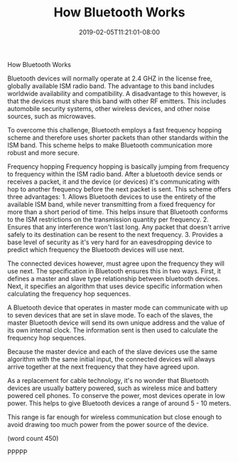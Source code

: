 ﻿---
title: "How Bluetooth Works"
date: 2019-02-05T11:21:01-08:00
description: "Bluetooth Technology Tips for Web Success"
featured_image: "/images/Bluetooth Technology.jpg"
tags: ["Bluetooth Technology"]
---

How Bluetooth Works

Bluetooth devices will normally operate at 2.4 GHZ 
in the license free, globally available ISM radio
band.  The advantage to this band includes worldwide
availability and compatibility.  A disadvantage to
this however, is that the devices must share this 
band with other RF emitters.  This includes 
automobile security systems, other wireless devices,
and other noise sources, such as microwaves.

To overcome this challenge, Bluetooth employs a 
fast frequency hopping scheme and therefore uses 
shorter packets than other standards within the 
ISM band.  This scheme helps to make Bluetooth
communication more robust and more secure.

Frequency hopping
Frequency hopping is basically jumping from frequency
to frequency within the ISM radio band.  After a 
bluetooth device sends or receives a packet, it 
and the device (or devices) it's communicating with
hop to another frequency before the next packet is
sent.  This scheme offers three advantages:
	1.  Allows Bluetooth devices to use the
entirety of the available ISM band, while never 
transmitting from a fixed frequency for more than a
short period of time.  This helps insure that 
Bluetooth conforms to the ISM restrictions on the
transmission quantity per frequency.
	2.  Ensures that any interference won't 
last long.  Any packet that doesn't arrive safely 
to its destination can be resent to the next
frequency.
	3.  Provides a base level of security as
it's very hard for an eavesdropping device to predict
which frequency the Bluetooth devices will use
next.

The connected devices however, must agree upon the
frequency they will use next.  The specification 
in Bluetooth ensures this in two ways.  First, it
defines a master and slave type relationship between
bluetooth devices.  Next, it specifies an algorithm
that uses device specific information when 
calculating the frequency hop sequences.

A Bluetooth device that operates in master mode can
communicate with up to seven devices that are set in
slave mode.  To each of the slaves, the master
Bluetooth device will send its own unique address
and the value of its own internal clock.  The
information sent is then used to calculate the
frequency hop sequences.  

Because the master device and each of the slave
devices use the same algorithm with the same initial
input, the connected devices will always arrive 
together at the next frequency that they have agreed
upon.

As a replacement for cable technology, it's no 
wonder that Bluetooth devices are usually battery
powered, such as wireless mice and battery powered
cell phones.  To conserve the power, most devices
operate in low power.  This helps to give Bluetooth
devices a range of around 5 - 10 meters.

This range is far enough for wireless communication
but close enough to avoid drawing too much power
from the power source of the device.

(word count 450)

PPPPP
